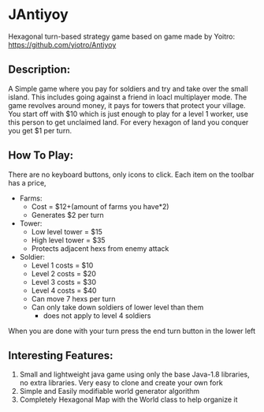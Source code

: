 # JAntiyoy
Hexagonal turn-based strategy game based on game made by Yoitro: https://github.com/yiotro/Antiyoy

## Description:
A Simple game where you pay for soldiers and try and take over the small island. 
This includes going against a friend in loacl multiplayer mode.
The game revolves around money, it pays for towers that protect your village.
You start off with $10 which is just enough to play for a level 1 worker, use this person to get unclaimed land.
For every hexagon of land you conquer you get $1 per turn.

## How To Play:
There are no keyboard buttons, only icons to click. Each item on the toolbar has a price, 
- Farms: 
  - Cost = $12+(amount of farms you have*2)
  - Generates $2 per turn
- Tower: 
  - Low level tower = $15
  - High level tower = $35
  - Protects adjacent hexs from enemy attack
- Soldier:
  - Level 1 costs = $10
  - Level 2 costs = $20
  - Level 3 costs = $30
  - Level 4 costs = $40
  - Can move 7 hexs per turn
  - Can only take down soldiers of lower level than them
    - does not apply to level 4 soldiers

When you are done with your turn press the end turn button in the lower left

## Interesting Features:
1. Small and lightweight java game using only the base Java-1.8 libraries, no extra libraries. 
Very easy to clone and create your own fork
2. Simple and Easily modifiable world generator algorithm
3. Completely Hexagonal Map with the World class to help organize it
